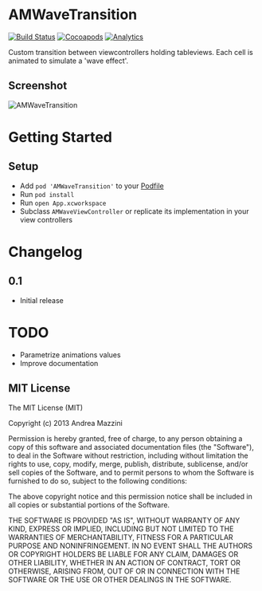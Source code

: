 AMWaveTransition
================

[![Build Status](https://travis-ci.org/andreamazz/AMScrollingNavbar.png)](https://travis-ci.org/andreamazz/AMWaveTransition)
[![Cocoapods](https://cocoapod-badges.herokuapp.com/v/AMScrollingNavbar/badge.png)](http://beta.cocoapods.org/?q=amwavetransition)
[![Analytics](https://ga-beacon.appspot.com/UA-42282237-8/AMWaveTransition/README)](https://github.com/igrigorik/ga-beacon)

Custom transition between viewcontrollers holding tableviews. Each cell is animated to simulate a 'wave effect'.

Screenshot
--------------------
![AMWaveTransition](https://raw.githubusercontent.com/andreamazz/AMWaveTransition/master/screenshot.gif)

Getting Started
=================

Setup
--------------------
* Add ```pod 'AMWaveTransition'``` to your [Podfile](http://cocoapods.org/)
* Run ```pod install```
* Run ```open App.xcworkspace```
* Subclass ```AMWaveViewController``` or replicate its implementation in your view controllers

Changelog 
==================

0.1
--------------------
- Initial release

TODO
==================
* Parametrize animations values
* Improve documentation

MIT License
--------------------
The MIT License (MIT)

Copyright (c) 2013 Andrea Mazzini

Permission is hereby granted, free of charge, to any person obtaining a copy of
this software and associated documentation files (the "Software"), to deal in
the Software without restriction, including without limitation the rights to
use, copy, modify, merge, publish, distribute, sublicense, and/or sell copies of
the Software, and to permit persons to whom the Software is furnished to do so,
subject to the following conditions:

The above copyright notice and this permission notice shall be included in all
copies or substantial portions of the Software.

THE SOFTWARE IS PROVIDED "AS IS", WITHOUT WARRANTY OF ANY KIND, EXPRESS OR
IMPLIED, INCLUDING BUT NOT LIMITED TO THE WARRANTIES OF MERCHANTABILITY, FITNESS
FOR A PARTICULAR PURPOSE AND NONINFRINGEMENT. IN NO EVENT SHALL THE AUTHORS OR
COPYRIGHT HOLDERS BE LIABLE FOR ANY CLAIM, DAMAGES OR OTHER LIABILITY, WHETHER
IN AN ACTION OF CONTRACT, TORT OR OTHERWISE, ARISING FROM, OUT OF OR IN
CONNECTION WITH THE SOFTWARE OR THE USE OR OTHER DEALINGS IN THE SOFTWARE.
